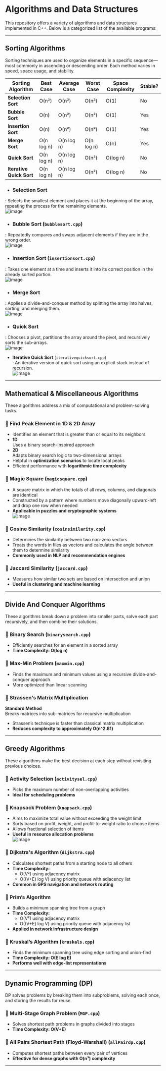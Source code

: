 # Algorithms and Data Structures

This repository offers a variety of algorithms and data structures implemented in C++. Below is a categorized list of the available programs:

---

## Sorting Algorithms

Sorting techniques are used to organize elements in a specific sequence—most commonly in ascending or descending order. Each method varies in speed, space usage, and stability.

| Sorting Algorithm        | Best Case   | Average Case | Worst Case | Space Complexity | Stable? |
|-------------------------|-------------|--------------|------------|------------------|---------|
| **Selection Sort**      | O(n²)       | O(n²)        | O(n²)      | O(1)             | No      |
| **Bubble Sort**         | O(n)        | O(n²)        | O(n²)      | O(1)             | Yes     |
| **Insertion Sort**      | O(n)        | O(n²)        | O(n²)      | O(1)             | Yes     |
| **Merge Sort**          | O(n log n)  | O(n log n)   | O(n log n) | O(n)             | Yes     |
| **Quick Sort**          | O(n log n)  | O(n log n)   | O(n²)      | O(log n)         | No      |
| **Iterative Quick Sort**| O(n log n)  | O(n log n)   | O(n²)      | O(log n)         | No      |

- ### Selection Sort  
: Selects the smallest element and places it at the beginning of the array, repeating the process for the remaining elements.  
  ![image](https://github.com/user-attachments/assets/64d7911b-0d39-4a29-ade0-b05c73b76fa4)

- ### Bubble Sort (`bubblesort.cpp`)  
: Repeatedly compares and swaps adjacent elements if they are in the wrong order.  
  ![image](https://github.com/user-attachments/assets/44e10685-e8bb-42ca-a97a-3789231adfcf)

- ### Insertion Sort (`insertionsort.cpp`)  
: Takes one element at a time and inserts it into its correct position in the already sorted portion.  
  ![image](https://github.com/user-attachments/assets/081bc999-fee3-440d-8022-0c335c6db472)

- ### Merge Sort  
: Applies a divide-and-conquer method by splitting the array into halves, sorting, and merging them.  
  ![image](https://github.com/user-attachments/assets/7e20aad0-c0c1-4314-b8ac-a440ec14c35d)

- ### Quick Sort  
: Chooses a pivot, partitions the array around the pivot, and recursively sorts the sub-arrays.  
  ![image](https://github.com/user-attachments/assets/4490b334-7399-4897-b3ed-cfd714ba2f78)

- **Iterative Quick Sort** (`iterativequicksort.cpp`)  
: An iterative version of quick sort using an explicit stack instead of recursion.  
  ![image](https://github.com/user-attachments/assets/71371d7e-2ef7-4ffb-a7f3-08fbe110196d)

---

## Mathematical & Miscellaneous Algorithms

These algorithms address a mix of computational and problem-solving tasks.

### 🔹 Find Peak Element in 1D & 2D Array  
- Identifies an element that is greater than or equal to its neighbors  
- **1D**  
Uses a binary search-inspired approach  
- **2D**  
Adapts binary search logic to two-dimensional arrays  
- Helpful in **optimization scenarios** to locate local peaks  
- Efficient performance with **logarithmic time complexity**

### 🔹 Magic Square (`magicsquare.cpp`)  
- A square matrix in which the totals of all rows, columns, and diagonals are identical  
- Constructed by a pattern where numbers move diagonally upward-left and drop one row when needed  
- **Applicable in puzzles and cryptographic systems**  
  ![image](https://github.com/user-attachments/assets/8d84b44a-ef0c-43e9-aa0e-19a352068fb3)

### 🔹 Cosine Similarity (`cosinsimilarity.cpp`)  
- Determines the similarity between two non-zero vectors  
- Treats the words in files as vectors and calculates the angle between them to determine similarity  
- **Commonly used in NLP and recommendation engines**

### 🔹 Jaccard Similarity (`jaccard.cpp`)  
- Measures how similar two sets are based on intersection and union  
- **Useful in clustering and machine learning**

---

## Divide And Conquer Algorithms

These algorithms break down a problem into smaller parts, solve each part recursively, and then combine their solutions.

### 🔹 Binary Search (`binarysearch.cpp`)  
- Efficiently searches for an element in a sorted array  
- **Time Complexity: O(log n)**

### 🔹 Max-Min Problem (`maxmin.cpp`)  
- Finds the maximum and minimum values using a recursive divide-and-conquer approach  
- More optimized than linear scanning

### 🔹 Strassen's Matrix Multiplication  
**Standard Method**  
Breaks matrices into sub-matrices for recursive multiplication  
- Strassen’s technique is faster than classical matrix multiplication  
- **Reduces complexity to approximately O(n^2.81)**

---

## Greedy Algorithms

These algorithms make the best decision at each step without revisiting previous choices.

### 🔹 Activity Selection (`activitysel.cpp`)  
- Picks the maximum number of non-overlapping activities  
- **Ideal for scheduling problems**

### 🔹 Knapsack Problem (`knapsack.cpp`)  
- Aims to maximize total value without exceeding the weight limit  
- Sorts based on profit, weight, and profit-to-weight ratio to choose items  
- Allows fractional selection of items  
- **Useful in resource allocation problems**  
  ![image](https://github.com/user-attachments/assets/e03ba061-e8e1-448e-814f-3dd2d56b37b0)

### 🔹 Dijkstra's Algorithm (`dijkstra.cpp`)  
- Calculates shortest paths from a starting node to all others  
- **Time Complexity:**  
  - O(V²) using adjacency matrix  
  - O((V+E) log V) using priority queue with adjacency list  
- **Common in GPS navigation and network routing**

### 🔹 Prim’s Algorithm  
- Builds a minimum spanning tree from a graph  
- **Time Complexity:**  
  - O(V²) using adjacency matrix  
  - O((V+E) log V) using priority queue with adjacency list  
- **Applied in network infrastructure design**

### 🔹 Kruskal’s Algorithm (`kruskals.cpp`)  
- Finds the minimum spanning tree using edge sorting and union-find  
- **Time Complexity: O(E log E)**  
- **Performs well with edge-list representations**

---

## Dynamic Programming (DP)

DP solves problems by breaking them into subproblems, solving each once, and storing the results for reuse.

### 🔹 Multi-Stage Graph Problem (`MGP.cpp`)  
- Solves shortest path problems in graphs divided into stages  
- **Time Complexity: O(V+E)**

### 🔹 All Pairs Shortest Path (Floyd-Warshall) (`allPairdp.cpp`)  
- Computes shortest paths between every pair of vertices  
- **Effective for dense graphs with O(n³) complexity**

---
